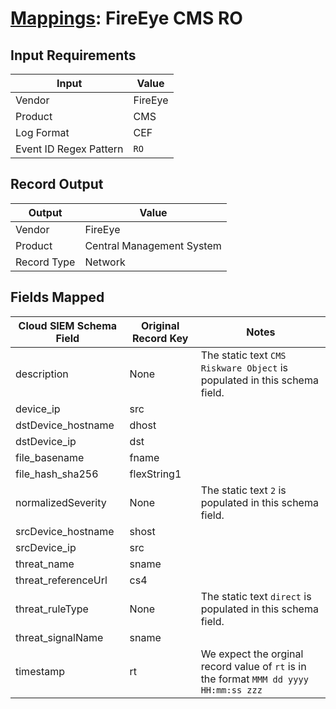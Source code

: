# [Mappings](README.md): FireEye CMS RO

## Input Requirements

|Input|Value|
|-----|-----|
|Vendor|FireEye|
|Product|CMS|
|Log Format|CEF|
|Event ID Regex Pattern|`RO`|

## Record Output

|Output|Value|
|------|-----|
|Vendor|FireEye|
|Product|Central Management System|
|Record Type|Network|

## Fields Mapped

|Cloud SIEM Schema Field|Original Record Key|Notes|
|-----------------------|-------------------|-----|
|description|None|The static text `CMS Riskware Object` is populated in this schema field.|
|device_ip|src||
|dstDevice_hostname|dhost||
|dstDevice_ip|dst||
|file_basename|fname||
|file_hash_sha256|flexString1||
|normalizedSeverity|None|The static text `2` is populated in this schema field.|
|srcDevice_hostname|shost||
|srcDevice_ip|src||
|threat_name|sname||
|threat_referenceUrl|cs4||
|threat_ruleType|None|The static text `direct` is populated in this schema field.|
|threat_signalName|sname||
|timestamp|rt|We expect the orginal record value of `rt` is in the format `MMM dd yyyy HH:mm:ss zzz`|

